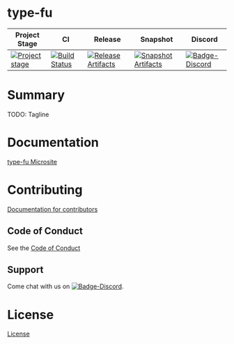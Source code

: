 # type-fu

| Project Stage | CI | Release | Snapshot | Discord |
| --- | --- | --- | --- | --- |
| [![Project stage][Badge-Stage]][Link-Stage-Page] | [![Build Status][Badge-Circle]][Link-Circle] | [![Release Artifacts][Badge-SonatypeReleases]][Link-SonatypeReleases] | [![Snapshot Artifacts][Badge-SonatypeSnapshots]][Link-SonatypeSnapshots] | [![Badge-Discord]][Link-Discord] |

# Summary
TODO: Tagline

# Documentation
[type-fu Microsite](https://zio.github.io/type-fu/)

# Contributing
[Documentation for contributors](https://zio.github.io/type-fu/docs/about/about_contributing)

## Code of Conduct

See the [Code of Conduct](https://zio.github.io/type-fu/docs/about/about_coc)

## Support

Come chat with us on [![Badge-Discord]][Link-Discord].


# License
[License](LICENSE)

[Badge-SonatypeReleases]: https://img.shields.io/nexus/r/https/oss.sonatype.org/dev.zio/type-fu_2.12.svg "Sonatype Releases"
[Badge-SonatypeSnapshots]: https://img.shields.io/nexus/s/https/oss.sonatype.org/dev.zio/type-fu_2.12.svg "Sonatype Snapshots"
[Badge-Discord]: https://img.shields.io/discord/629491597070827530?logo=discord "chat on discord"
[Badge-Circle]: https://circleci.com/gh/zio/type-fu.svg?style=svg "circleci"
[Link-Circle]: https://circleci.com/gh/zio/type-fu "circleci"
[Link-SonatypeReleases]: https://oss.sonatype.org/content/repositories/releases/dev/zio/type-fu_2.12/ "Sonatype Releases"
[Link-SonatypeSnapshots]: https://oss.sonatype.org/content/repositories/snapshots/dev/zio/type-fu_2.12/ "Sonatype Snapshots"
[Link-Discord]: https://discord.gg/2ccFBr4 "Discord"
[Badge-Stage]: https://img.shields.io/badge/Project%20Stage-Concept-red.svg
[Link-Stage-Page]: https://github.com/zio/zio/wiki/Project-Stages

